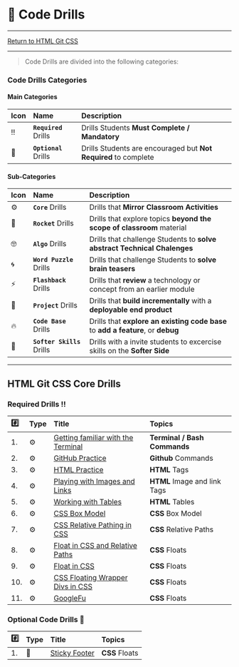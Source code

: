 # :dart: Code Drills

<hr> 

[Return to HTML Git CSS](../../../README.md#html-git-css)

<hr> 

> Code Drills are divided into the following categories: 

### Code Drills Categories

#### **Main Categories**

| Icon | Name | Description |
|:--|:--|:--|
| :bangbang:  | **`Required`** Drills  | Drills Students **Must Complete / Mandatory** |
| :diamond_shape_with_a_dot_inside:  | **`Optional`** Drills  | Drills Students are encouraged but **Not Required** to complete |

#### **Sub-Categories**

| Icon | Name | Description |
|:--|:--|:--|
| :gear:  | **`Core`** Drills  | Drills that **Mirror Classroom Activities**|
| :rocket:  | **`Rocket`** Drills  | Drills that explore topics **beyond the scope of classroom** material  |
| :nerd_face: | **`Algo`** Drills  | Drills that challenge Students to **solve abstract Technical Chalenges** |
| :cyclone: | **`Word Puzzle`** Drills  | Drills that challenge Students to **solve brain teasers**  |
|  :zap: | **`Flashback`** Drills  | Drills that **review** a technology or concept from an earlier module  |
| :triangular_flag_on_post: | **`Project`** Drills  | Drills that **build incrementally** with a **deployable end product** |
| :fire:  | **`Code Base`** Drills  | Drills that **explore an existing code base** to **add a feature**, or **debug** |
| :radio_button: | **`Softer Skills`** Drills  | Drills with a invite students to excercise skills on the **Softer Side** |

<hr> 


## HTML Git CSS Core Drills


### Required Drills :bangbang:

| :hash: | Type | Title | Topics|
| :-- | :-- | :-- |:-- |
| 1. |  :gear: | [Getting familiar with the Terminal](./00-required-code-drills/01-core-command-line) | **Terminal / Bash Commands** |
| 2. |  :gear: |  [GitHub Practice](./00-required-code-drills/02-core-github-practice) | **Github** Commands|
| 3. |  :gear: | [HTML Practice](./00-required-code-drills/03-core-html-basics) | **HTML** Tags|
| 4. |  :gear: | [Playing with Images and Links](./00-required-code-drills/04-core-html-images-and-links) | **HTML** Image and link Tags|
| 5. |  :gear: | [Working with Tables](./00-required-code-drills/05-core-html-tables) | **HTML** Tables|
| 6. |  :gear: | [CSS Box Model](./00-required-code-drills/06-core-css-box-model) | **CSS** Box Model|
| 7. |  :gear: | [CSS Relative Pathing in CSS](./00-required-code-drills/07-core-css-relative-pathing) | **CSS** Relative Paths|
| 8. |  :gear: | [Float in CSS and Relative Paths](./00-required-code-drills/08-core-css-float-and-file-path) | **CSS** Floats|
| 9. |  :gear: | [Float in CSS](./00-required-code-drills/09-core-css-float) | **CSS** Floats|
| 10. |  :gear: | [CSS Floating Wrapper Divs in CSS](./00-required-code-drills/10-core-css-float-wrappers) | **CSS** Floats | 
| 11. |  :gear: | [GoogleFu](./00-required-code-drills/11-core-Google-Fu) | **CSS** Floats | 

###  Optional Code Drills :diamond_shape_with_a_dot_inside:

| :hash: | Type | Title | Topics|
| :-- | :-- | :-- |:-- | 
| 1. |  :rocket: | [Sticky Footer](./01-optional-code-drills/01-core-Google-Fu) | **CSS** Floats | 

